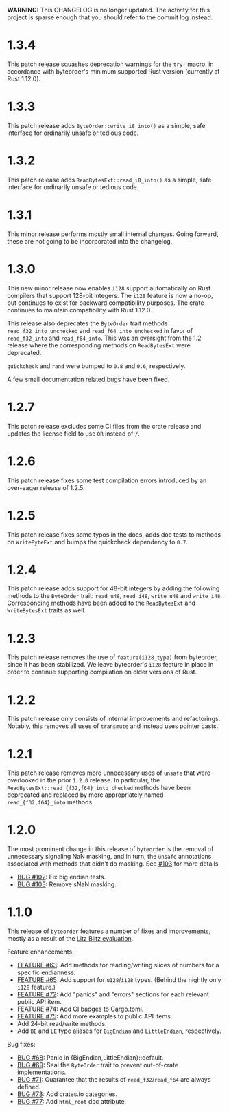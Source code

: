 **WARNING:** This CHANGELOG is no longer updated. The activity for this project
is sparse enough that you should refer to the commit log instead.


1.3.4
=====
This patch release squashes deprecation warnings for the `try!` macro, in
accordance with byteorder's minimum supported Rust version (currently at Rust
1.12.0).


1.3.3
=====
This patch release adds `ByteOrder::write_i8_into()` as a simple, safe interface
for ordinarily unsafe or tedious code.


1.3.2
=====
This patch release adds `ReadBytesExt::read_i8_into()` as a simple, safe interface
for ordinarily unsafe or tedious code.


1.3.1
=====
This minor release performs mostly small internal changes. Going forward, these
are not going to be incorporated into the changelog.


1.3.0
=====
This new minor release now enables `i128` support automatically on Rust
compilers that support 128-bit integers. The `i128` feature is now a no-op, but
continues to exist for backward compatibility purposes. The crate continues to
maintain compatibility with Rust 1.12.0.

This release also deprecates the `ByteOrder` trait methods
`read_f32_into_unchecked` and `read_f64_into_unchecked` in favor of
`read_f32_into` and `read_f64_into`. This was an oversight from the 1.2 release
where the corresponding methods on `ReadBytesExt` were deprecated.

`quickcheck` and `rand` were bumped to `0.8` and `0.6`, respectively.

A few small documentation related bugs have been fixed.


1.2.7
=====
This patch release excludes some CI files from the crate release and updates
the license field to use `OR` instead of `/`.


1.2.6
=====
This patch release fixes some test compilation errors introduced by an
over-eager release of 1.2.5.


1.2.5
=====
This patch release fixes some typos in the docs, adds doc tests to methods on
`WriteByteExt` and bumps the quickcheck dependency to `0.7`.


1.2.4
=====
This patch release adds support for 48-bit integers by adding the following
methods to the `ByteOrder` trait: `read_u48`, `read_i48`, `write_u48` and
`write_i48`. Corresponding methods have been added to the `ReadBytesExt` and
`WriteBytesExt` traits as well.


1.2.3
=====
This patch release removes the use of `feature(i128_type)` from byteorder,
since it has been stabilized. We leave byteorder's `i128` feature in place
in order to continue supporting compilation on older versions of Rust.


1.2.2
=====
This patch release only consists of internal improvements and refactorings.
Notably, this removes all uses of `transmute` and instead uses pointer casts.


1.2.1
=====
This patch release removes more unnecessary uses of `unsafe` that
were overlooked in the prior `1.2.0` release. In particular, the
`ReadBytesExt::read_{f32,f64}_into_checked` methods have been deprecated and
replaced by more appropriately named `read_{f32,f64}_into` methods.


1.2.0
=====
The most prominent change in this release of `byteorder` is the removal of
unnecessary signaling NaN masking, and in turn, the `unsafe` annotations
associated with methods that didn't do masking. See
[#103](https://github.com/BurntSushi/byteorder/issues/103)
for more details.

* [BUG #102](https://github.com/BurntSushi/byteorder/issues/102):
  Fix big endian tests.
* [BUG #103](https://github.com/BurntSushi/byteorder/issues/103):
  Remove sNaN masking.


1.1.0
=====
This release of `byteorder` features a number of fixes and improvements, mostly
as a result of the
[Litz Blitz evaluation](https://public.etherpad-mozilla.org/p/rust-crate-eval-byteorder).

Feature enhancements:

* [FEATURE #63](https://github.com/BurntSushi/byteorder/issues/63):
  Add methods for reading/writing slices of numbers for a specific
  endianness.
* [FEATURE #65](https://github.com/BurntSushi/byteorder/issues/65):
  Add support for `u128`/`i128` types. (Behind the nightly only `i128`
  feature.)
* [FEATURE #72](https://github.com/BurntSushi/byteorder/issues/72):
  Add "panics" and "errors" sections for each relevant public API item.
* [FEATURE #74](https://github.com/BurntSushi/byteorder/issues/74):
  Add CI badges to Cargo.toml.
* [FEATURE #75](https://github.com/BurntSushi/byteorder/issues/75):
  Add more examples to public API items.
* Add 24-bit read/write methods.
* Add `BE` and `LE` type aliases for `BigEndian` and `LittleEndian`,
  respectively.

Bug fixes:

* [BUG #68](https://github.com/BurntSushi/byteorder/issues/68):
  Panic in {BigEndian,LittleEndian}::default.
* [BUG #69](https://github.com/BurntSushi/byteorder/issues/69):
  Seal the `ByteOrder` trait to prevent out-of-crate implementations.
* [BUG #71](https://github.com/BurntSushi/byteorder/issues/71):
  Guarantee that the results of `read_f32`/`read_f64` are always defined.
* [BUG #73](https://github.com/BurntSushi/byteorder/issues/73):
  Add crates.io categories.
* [BUG #77](https://github.com/BurntSushi/byteorder/issues/77):
  Add `html_root` doc attribute.
